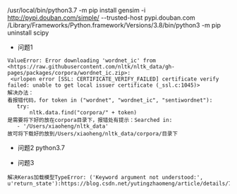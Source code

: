 /usr/local/bin/python3.7 -m pip install gensim -i http://pypi.douban.com/simple/ --trusted-host pypi.douban.com
 /Library/Frameworks/Python.framework/Versions/3.8/bin/python3 -m pip uninstall  scipy
 
 
 - 问题1
 ```
ValueError: Error downloading 'wordnet_ic' from <https://raw.githubusercontent.com/nltk/nltk_data/gh-pages/packages/corpora/wordnet_ic.zip>:
  <urlopen error [SSL: CERTIFICATE_VERIFY_FAILED] certificate verify failed: unable to get local issuer certificate (_ssl.c:1045)>
解决办法：
看报错代码，for token in ("wordnet", "wordnet_ic", "sentiwordnet"):
    try:
        nltk.data.find("corpora/" + token)
是需要将下好的放在corpora目录下，报错处有提示：Searched in:
    - '/Users/xiaoheng/nltk_data'
故可将下载好的放到/Users/xiaoheng/nltk_data/corpora/目录下
```

- 问题2
python3.7


- 问题3
```
解决Keras加载模型TypeError: ('Keyword argument not understood:', u'return_state'):https://blog.csdn.net/yutingzhaomeng/article/details/78516145
```